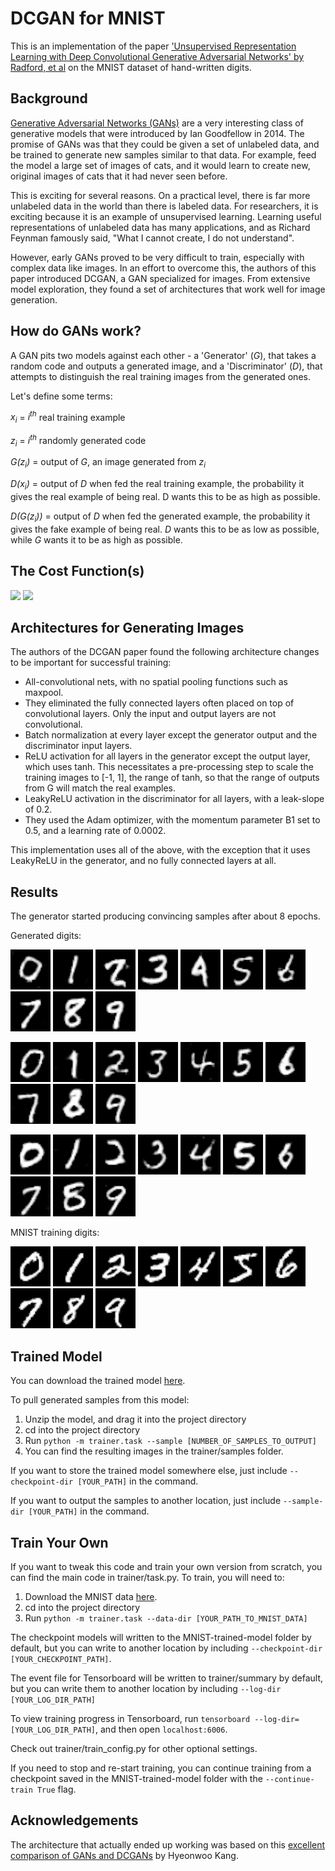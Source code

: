 # DCGAN for MNIST

This is an implementation of the paper ['Unsupervised Representation Learning with Deep Convolutional Generative Adversarial Networks' by Radford, et al](https://arxiv.org/pdf/1511.06434.pdf) on the MNIST dataset of hand-written digits.

## Background

[Generative Adversarial Networks (GANs)](https://papers.nips.cc/paper/5423-generative-adversarial-nets.pdf) are a very interesting class of generative models that were introduced by Ian Goodfellow in 2014. The promise of GANs was that they could be given a set of unlabeled data, and be trained to generate new samples similar to that data. For example, feed the model a large set of images of cats, and it would learn to create new, original images of cats that it had never seen before. 

This is exciting for several reasons. On a practical level, there is far more unlabeled data in the world than there is labeled data. For researchers, it is exciting because it is an example of unsupervised learning. Learning useful representations of unlabeled data has many applications, and as Richard Feynman famously said, "What I cannot create, I do not understand". 

However, early GANs proved to be very difficult to train, especially with complex data like images. In an effort to overcome this, the authors of this paper introduced DCGAN, a GAN specialized for images. From extensive model exploration, they found a set of architectures that work well for image generation.

## How do GANs work?

A GAN pits two models against each other - a 'Generator' (<i>G</i>), that takes a random code and outputs a generated image, and a 'Discriminator' (<i>D</i>), that attempts to distinguish the real training images from the generated ones. 

Let's define some terms:

<i>x<sub>i</sub></i> = <i>i<sup>th</sup></i> real training example

<i>z<sub>i</sub></i> = <i>i<sup>th</sup></i> randomly generated code

<i>G(z<sub>i</sub>)</i> = output of <i>G</i>, an image generated from <i>z<sub>i</sub></i>

<i>D(x<sub>i</sub>)</i> = output of <i>D</i> when fed the real training example, the probability it gives the real example of being real. D wants this to be as high as possible. 

<i>D(G(z<sub>i</sub>))</i> = output of <i>D</i> when fed the generated example, the probability it gives the fake example of being real. <i>D</i> wants this to be as low as possible, while <i>G</i> wants it to be as high as possible.

## The Cost Function(s)

<img src="https://latex.codecogs.com/png.latex?\dpi{300}&space;\large&space;Loss_{D}&space;=&space;-\frac{1}{m}&space;\sum_{i=1}^{m}&space;log(D(x_{i}))&space;&plus;&space;log(1&space;-&space;D(G(z_{i})))" height="70"/>

<img src="https://latex.codecogs.com/png.latex?\dpi{300}&space;\large&space;Loss_{G}&space;=&space;-\frac{1}{m}&space;\sum_{i&space;=&space;1}^{m}&space;log(D(G(z_{i})))" height="70"/>


## Architectures for Generating Images

The authors of the DCGAN paper found the following architecture changes to be important for successful training:

* All-convolutional nets, with no spatial pooling functions such as maxpool.
* They eliminated the fully connected layers often placed on top of convolutional layers. Only the input and output layers are not convolutional.
* Batch normalization at every layer except the generator output and the discriminator input layers.
* ReLU activation for all layers in the generator except the output layer, which uses tanh. This necessitates a pre-processing step to scale the training images to [-1, 1], the range of tanh, so that the range of outputs from G will match the real examples.
* LeakyReLU activation in the discriminator for all layers, with a leak-slope of 0.2.
* They used the Adam optimizer, with the momentum parameter B1 set to 0.5, and a learning rate of 0.0002. 

This implementation uses all of the above, with the exception that it uses LeakyReLU in the generator, and no fully connected layers at all.

## Results

The generator started producing convincing samples after about 8 epochs. 

Generated digits:

<img src='trained_examples/zero_0.png'> <img src='trained_examples/one_0.png'> <img src='trained_examples/two_0.png'> <img src='trained_examples/three_0.png'> <img src='trained_examples/four_0.png'> <img src='trained_examples/five_0.png'> <img src='trained_examples/six_0.png'> <img src='trained_examples/seven_0.png'> <img src='trained_examples/eight_0.png'> <img src='trained_examples/nine_0.png'>

<img src='trained_examples/zero_1.png'> <img src='trained_examples/one_1.png'> <img src='trained_examples/two_1.png'> <img src='trained_examples/three_1.png'> <img src='trained_examples/four_1.png'> <img src='trained_examples/five_1.png'> <img src='trained_examples/six_1.png'> <img src='trained_examples/seven_1.png'> <img src='trained_examples/eight_1.png'> <img src='trained_examples/nine_1.png'>

<img src='trained_examples/zero_2.png'> <img src='trained_examples/one_2.png'> <img src='trained_examples/two_2.png'> <img src='trained_examples/three_2.png'> <img src='trained_examples/four_2.png'> <img src='trained_examples/five_2.png'> <img src='trained_examples/six_2.png'> <img src='trained_examples/seven_2.png'> <img src='trained_examples/eight_2.png'> <img src='trained_examples/nine_2.png'>

MNIST training digits:

<img src='mnist_examples/zero.png'> <img src='mnist_examples/one.png'> <img src='mnist_examples/two.png'> <img src='mnist_examples/three.png'> <img src='mnist_examples/four.png'> <img src='mnist_examples/five.png'> <img src='mnist_examples/six.png'> <img src='mnist_examples/seven.png'> <img src='mnist_examples/eight.png'> <img src='mnist_examples/nine.png'>


## Trained Model

You can download the trained model [here](https://storage.googleapis.com/gan-training-207705-public-bucket/MNIST-DCGAN-model-2.zip).

To pull generated samples from this model:
1. Unzip the model, and drag it into the project directory
2. cd into the project directory
3. Run ```python -m trainer.task --sample [NUMBER_OF_SAMPLES_TO_OUTPUT]```
4. You can find the resulting images in the trainer/samples folder. 

If you want to store the trained model somewhere else, just include ```--checkpoint-dir [YOUR_PATH]``` in the command.

If you want to output the samples to another location, just include ```--sample-dir [YOUR_PATH]``` in the command.

## Train Your Own

If you want to tweak this code and train your own version from scratch, you can find the main code in trainer/task.py. To train, you will need to:

1. Download the MNIST data [here](https://storage.googleapis.com/gan-training-207705-public-bucket/mnist.npz).
2. cd into the project directory
3. Run ```python -m trainer.task --data-dir [YOUR_PATH_TO_MNIST_DATA]```

The checkpoint models will written to the MNIST-trained-model folder by default, but you can write to another location by including ```--checkpoint-dir [YOUR_CHECKPOINT_PATH]```.

The event file for Tensorboard will be written to trainer/summary by default, but you can write them to another location by including ```--log-dir [YOUR_LOG_DIR_PATH]```

To view training progress in Tensorboard, run ```tensorboard --log-dir=[YOUR_LOG_DIR_PATH]```, and then open ```localhost:6006```.

Check out trainer/train_config.py for other optional settings. 

If you need to stop and re-start training, you can continue training from a checkpoint saved in the MNIST-trained-model folder with the ```--continue-train True``` flag.


## Acknowledgements

The architecture that actually ended up working was based on this [excellent comparison of GANs and DCGANs](https://github.com/znxlwm/tensorflow-MNIST-GAN-DCGAN/) by Hyeonwoo Kang. 








